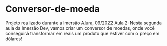 # Conversor-de-moeda

Projeto realizado durante a Imersão Alura, 09/2022
Aula 2: Nesta segunda aula da Imersão Dev, vamos criar um conversor de moedas, onde você conseguirá transformar em reais um produto que estiver com o preço em dólares!
